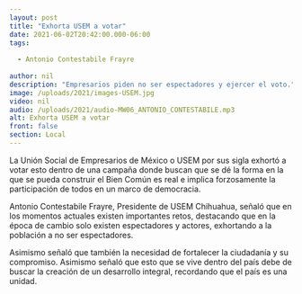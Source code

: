 ```yaml
---
layout: post
title: "Exhorta USEM a votar"
date: 2021-06-02T20:42:00.000-06:00
tags:
  
  - Antonio Contestabile Frayre
  
author: nil
description: "Empresarios piden no ser espectadores y ejercer el voto."
image: /uploads/2021/images-USEM.jpg
video: nil
audio: /uploads/2021/audio-MW06_ANTONIO_CONTESTABILE.mp3
alt: Exhorta USEM a votar
front: false
section: Local
---
```


La Unión Social de Empresarios de México o USEM por sus sigla exhortó a votar esto dentro de una campaña donde buscan que se dé la forma en la que se pueda construir el Bien Común es real e implica forzosamente la participación de todos en un marco de democracia.

Antonio Contestabile Frayre, Presidente de USEM Chihuahua, señaló que en los momentos actuales existen importantes retos, destacando que en la época de cambio solo existen espectadores y actores, exhortando a la población a no ser espectadores.

Asimismo señaló que también la necesidad de fortalecer la ciudadanía y su compromiso. Asimismo señaló que esto que se vive dentro del país debe de buscar la creación de un desarrollo integral, recordando que el país es una unidad.
